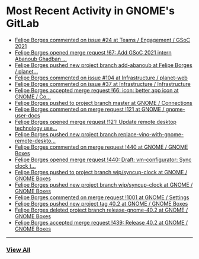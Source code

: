 # Most Recent Activity in GNOME's GitLab

<!-- BLOG-POST-LIST:START -->
- [Felipe Borges commented on issue #24 at Teams / Engagement / GSoC 2021](https://gitlab.gnome.org/Teams/Engagement/gsoc-2021/-/issues/24#note_1136182)
- [Felipe Borges opened merge request !67: Add GSoC 2021 intern Abanoub Ghadban ...](https://gitlab.gnome.org/Infrastructure/planet-web/-/merge_requests/67)
- [Felipe Borges pushed new project branch add-abanoub at Felipe Borges / planet...](https://gitlab.gnome.org/felipeborges/planet-web/-/commits/add-abanoub)
- [Felipe Borges commented on issue #104 at Infrastructure / planet-web](https://gitlab.gnome.org/Infrastructure/planet-web/-/issues/104#note_1136150)
- [Felipe Borges commented on issue #37 at Infrastructure / Infrastructure](https://gitlab.gnome.org/Infrastructure/Infrastructure/-/issues/37#note_1136144)
- [Felipe Borges accepted merge request !66: icon: better app icon at GNOME / Co...](https://gitlab.gnome.org/GNOME/connections/-/merge_requests/66)
- [Felipe Borges pushed to project branch master at GNOME / Connections](https://gitlab.gnome.org/GNOME/connections/-/commit/5e129e10b25f7dd1f48815a09195d0ec1c033a56)
- [Felipe Borges commented on merge request !121 at GNOME / gnome-user-docs](https://gitlab.gnome.org/GNOME/gnome-user-docs/-/merge_requests/121#note_1136080)
- [Felipe Borges opened merge request !121: Update remote desktop technology use...](https://gitlab.gnome.org/GNOME/gnome-user-docs/-/merge_requests/121)
- [Felipe Borges pushed new project branch replace-vino-with-gnome-remote-deskto...](https://gitlab.gnome.org/GNOME/gnome-user-docs/-/commits/replace-vino-with-gnome-remote-desktop)
- [Felipe Borges commented on merge request !440 at GNOME / GNOME Boxes](https://gitlab.gnome.org/GNOME/gnome-boxes/-/merge_requests/440#note_1135668)
- [Felipe Borges opened merge request !440: Draft: vm-configurator: Sync clock t...](https://gitlab.gnome.org/GNOME/gnome-boxes/-/merge_requests/440)
- [Felipe Borges pushed to project branch wip/syncup-clock at GNOME / GNOME Boxes](https://gitlab.gnome.org/GNOME/gnome-boxes/-/compare/07c56a9ddc5587e3663c9208d4a58fb33c080594...d062904f2e74055665ab5b4f8a4040be236e29a4)
- [Felipe Borges pushed new project branch wip/syncup-clock at GNOME / GNOME Boxes](https://gitlab.gnome.org/GNOME/gnome-boxes/-/commits/wip/syncup-clock)
- [Felipe Borges commented on merge request !1001 at GNOME / Settings](https://gitlab.gnome.org/GNOME/gnome-control-center/-/merge_requests/1001#note_1135038)
- [Felipe Borges pushed new project tag 40.2 at GNOME / GNOME Boxes](https://gitlab.gnome.org/GNOME/gnome-boxes/-/commits/40.2)
- [Felipe Borges deleted project branch release-gnome-40.2 at GNOME / GNOME Boxes](https://gitlab.gnome.org/GNOME/gnome-boxes/-/commits/release-gnome-40.2)
- [Felipe Borges accepted merge request !439: Release 40.2 at GNOME / GNOME Boxes](https://gitlab.gnome.org/GNOME/gnome-boxes/-/merge_requests/439)
<!-- BLOG-POST-LIST:END -->

___

### [View All](https://gitlab.gnome.org/users/felipeborges/activity)
